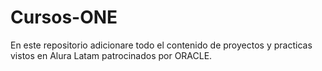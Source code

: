 # Cursos-ONE
En este repositorio adicionare todo el contenido de proyectos y practicas vistos en Alura Latam patrocinados por ORACLE.

